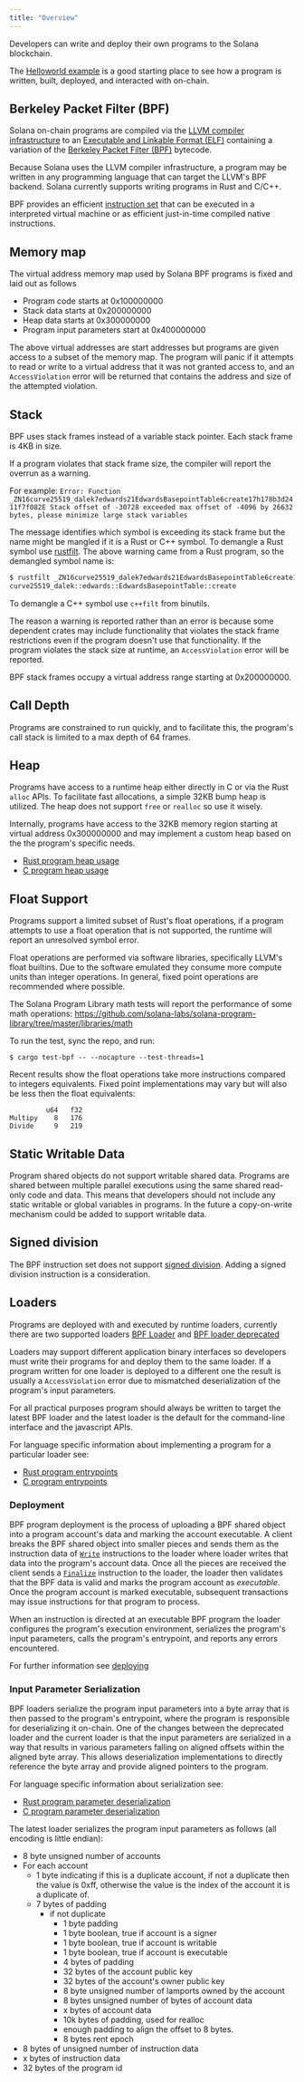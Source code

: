 ```yaml
---
title: "Overview"
---
```


Developers can write and deploy their own programs to the Solana blockchain.

The [Helloworld example](examples.md#helloworld) is a good starting place to see
how a program is written, built, deployed, and interacted with on-chain.

## Berkeley Packet Filter (BPF)

Solana on-chain programs are compiled via the [LLVM compiler
infrastructure](https://llvm.org/) to an [Executable and Linkable Format
(ELF)](https://en.wikipedia.org/wiki/Executable_and_Linkable_Format) containing
a variation of the [Berkeley Packet Filter
(BPF)](https://en.wikipedia.org/wiki/Berkeley_Packet_Filter) bytecode.

Because Solana uses the LLVM compiler infrastructure, a program may be written
in any programming language that can target the LLVM's BPF backend. Solana
currently supports writing programs in Rust and C/C++.

BPF provides an efficient [instruction
set](https://github.com/iovisor/bpf-docs/blob/master/eBPF.md) that can be
executed in a interpreted virtual machine or as efficient just-in-time compiled
native instructions.

## Memory map

The virtual address memory map used by Solana BPF programs is fixed and laid out
as follows

- Program code starts at 0x100000000
- Stack data starts at 0x200000000
- Heap data starts at 0x300000000
- Program input parameters start at 0x400000000

The above virtual addresses are start addresses but programs are given access to
a subset of the memory map. The program will panic if it attempts to read or
write to a virtual address that it was not granted access to, and an
`AccessViolation` error will be returned that contains the address and size of
the attempted violation.

## Stack

BPF uses stack frames instead of a variable stack pointer. Each stack frame is
4KB in size.

If a program violates that stack frame size, the compiler will report the
overrun as a warning.

For example: `Error: Function _ZN16curve25519_dalek7edwards21EdwardsBasepointTable6create17h178b3d2411f7f082E Stack offset of -30728 exceeded max offset of -4096 by 26632 bytes, please minimize large stack variables`

The message identifies which symbol is exceeding its stack frame but the name
might be mangled if it is a Rust or C++ symbol. To demangle a Rust symbol use
[rustfilt](https://github.com/luser/rustfilt). The above warning came from a
Rust program, so the demangled symbol name is:

```bash
$ rustfilt _ZN16curve25519_dalek7edwards21EdwardsBasepointTable6create17h178b3d2411f7f082E
curve25519_dalek::edwards::EdwardsBasepointTable::create
```

To demangle a C++ symbol use `c++filt` from binutils.

The reason a warning is reported rather than an error is because some dependent
crates may include functionality that violates the stack frame restrictions even
if the program doesn't use that functionality. If the program violates the stack
size at runtime, an `AccessViolation` error will be reported.

BPF stack frames occupy a virtual address range starting at 0x200000000.

## Call Depth

Programs are constrained to run quickly, and to facilitate this, the program's
call stack is limited to a max depth of 64 frames.

## Heap

Programs have access to a runtime heap either directly in C or via the Rust
`alloc` APIs. To facilitate fast allocations, a simple 32KB bump heap is
utilized. The heap does not support `free` or `realloc` so use it wisely.

Internally, programs have access to the 32KB memory region starting at virtual
address 0x300000000 and may implement a custom heap based on the the program's
specific needs.

- [Rust program heap usage](developing-rust.md#heap)
- [C program heap usage](developing-c.md#heap)

## Float Support

Programs support a limited subset of Rust's float operations, if a program
attempts to use a float operation that is not supported, the runtime will report
an unresolved symbol error.

Float operations are performed via software libraries, specifically LLVM's float
builtins. Due to the software emulated they consume more compute units than
integer operations. In general, fixed point operations are recommended where
possible.

The Solana Program Library math tests will report the performance of some math
operations:
https://github.com/solana-labs/solana-program-library/tree/master/libraries/math

To run the test, sync the repo, and run:

`$ cargo test-bpf -- --nocapture --test-threads=1`

Recent results show the float operations take more instructions compared to
integers equivalents. Fixed point implementations may vary but will also be
less then the float equivalents:

```
         u64   f32
Multipy    8   176
Divide     9   219
```

## Static Writable Data

Program shared objects do not support writable shared data. Programs are shared
between multiple parallel executions using the same shared read-only code and
data. This means that developers should not include any static writable or
global variables in programs. In the future a copy-on-write mechanism could be
added to support writable data.

## Signed division

The BPF instruction set does not support [signed
division](https://www.kernel.org/doc/html/latest/bpf/bpf_design_QA.html#q-why-there-is-no-bpf-sdiv-for-signed-divide-operation).
Adding a signed division instruction is a consideration.

## Loaders

Programs are deployed with and executed by runtime loaders, currently there are
two supported loaders [BPF
Loader](https://github.com/solana-labs/solana/blob/7ddf10e602d2ed87a9e3737aa8c32f1db9f909d8/sdk/program/src/bpf_loader.rs#L17)
and [BPF loader
deprecated](https://github.com/solana-labs/solana/blob/7ddf10e602d2ed87a9e3737aa8c32f1db9f909d8/sdk/program/src/bpf_loader_deprecated.rs#L14)

Loaders may support different application binary interfaces so developers must
write their programs for and deploy them to the same loader. If a program
written for one loader is deployed to a different one the result is usually a
`AccessViolation` error due to mismatched deserialization of the program's input
parameters.

For all practical purposes program should always be written to target the latest
BPF loader and the latest loader is the default for the command-line interface
and the javascript APIs.

For language specific information about implementing a program for a particular
loader see:

- [Rust program entrypoints](developing-rust.md#program-entrypoint)
- [C program entrypoints](developing-c.md#program-entrypoint)

### Deployment

BPF program deployment is the process of uploading a BPF shared object into a
program account's data and marking the account executable. A client breaks the
BPF shared object into smaller pieces and sends them as the instruction data of
[`Write`](https://github.com/solana-labs/solana/blob/bc7133d7526a041d1aaee807b80922baa89b6f90/sdk/program/src/loader_instruction.rs#L13)
instructions to the loader where loader writes that data into the program's
account data. Once all the pieces are received the client sends a
[`Finalize`](https://github.com/solana-labs/solana/blob/bc7133d7526a041d1aaee807b80922baa89b6f90/sdk/program/src/loader_instruction.rs#L30)
instruction to the loader, the loader then validates that the BPF data is valid
and marks the program account as _executable_. Once the program account is
marked executable, subsequent transactions may issue instructions for that
program to process.

When an instruction is directed at an executable BPF program the loader
configures the program's execution environment, serializes the program's input
parameters, calls the program's entrypoint, and reports any errors encountered.

For further information see [deploying](deploying.md)

### Input Parameter Serialization

BPF loaders serialize the program input parameters into a byte array that is
then passed to the program's entrypoint, where the program is responsible for
deserializing it on-chain. One of the changes between the deprecated loader and
the current loader is that the input parameters are serialized in a way that
results in various parameters falling on aligned offsets within the aligned byte
array. This allows deserialization implementations to directly reference the
byte array and provide aligned pointers to the program.

For language specific information about serialization see:

- [Rust program parameter
  deserialization](developing-rust.md#parameter-deserialization)
- [C program parameter
  deserialization](developing-c.md#parameter-deserialization)

The latest loader serializes the program input parameters as follows (all
encoding is little endian):

- 8 byte unsigned number of accounts
- For each account
  - 1 byte indicating if this is a duplicate account, if not a duplicate then
    the value is 0xff, otherwise the value is the index of the account it is a
    duplicate of.
  - 7 bytes of padding
    - if not duplicate
      - 1 byte padding
      - 1 byte boolean, true if account is a signer
      - 1 byte boolean, true if account is writable
      - 1 byte boolean, true if account is executable
      - 4 bytes of padding
      - 32 bytes of the account public key
      - 32 bytes of the account's owner public key
      - 8 byte unsigned number of lamports owned by the account
      - 8 bytes unsigned number of bytes of account data
      - x bytes of account data
      - 10k bytes of padding, used for realloc
      - enough padding to align the offset to 8 bytes.
      - 8 bytes rent epoch
- 8 bytes of unsigned number of instruction data
- x bytes of instruction data
- 32 bytes of the program id
